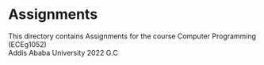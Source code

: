 # Assignments
This directory contains Assignments for the course Computer Programming (ECEg1052)  
Addis Ababa University 2022 G.C
